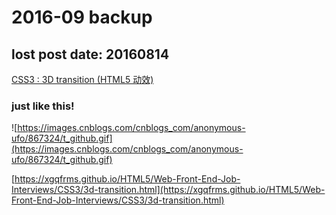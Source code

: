 # 2016-09 backup


## lost post  date: 20160814 
[CSS3 : 3D transition (HTML5 动效)](http://www.cnblogs.com/anonymous-ufo/p/5769280.html)

### just like this!
![https://images.cnblogs.com/cnblogs_com/anonymous-ufo/867324/t_github.gif](https://images.cnblogs.com/cnblogs_com/anonymous-ufo/867324/t_github.gif)

[https://xgqfrms.github.io/HTML5/Web-Front-End-Job-Interviews/CSS3/3d-transition.html](https://xgqfrms.github.io/HTML5/Web-Front-End-Job-Interviews/CSS3/3d-transition.html)
